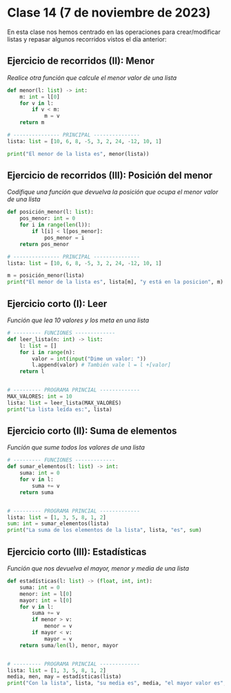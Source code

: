 # Clase 14 (7 de noviembre de 2023)

En esta clase nos hemos centrado en las operaciones para crear/modificar listas y repasar algunos recorridos vistos el día anterior:

## Ejercicio de recorridos (II): Menor
*Realice otra función que calcule el menor valor de una lista*

```python
def menor(l: list) -> int:
    m: int = l[0]
    for v in l:
        if v < m:
            m = v
    return m

# --------------- PRINCIPAL ---------------
lista: list = [10, 6, 8, -5, 3, 2, 24, -12, 10, 1]

print("El menor de la lista es", menor(lista))
```

## Ejercicio de recorridos (III): Posición del menor
*Codifique una función que devuelva la posición que ocupa el menor valor de una lista*

```python
def posición_menor(l: list):
    pos_menor: int = 0
    for i in range(len(l)):
        if l[i] < l[pos_menor]:
            pos_menor = i
    return pos_menor

# --------------- PRINCIPAL ---------------
lista: list = [10, 6, 8, -5, 3, 2, 24, -12, 10, 1]

m = posición_menor(lista)
print("El menor de la lista es", lista[m], "y está en la posicion", m)
```


## Ejercicio corto (I): Leer

*Función que lea 10 valores y los meta en una lista*

```python
# --------- FUNCIONES -------------
def leer_lista(n: int) -> list:
    l: list = []
    for i in range(n):
        valor = int(input("Dime un valor: "))
        l.append(valor) # También vale l = l +[valor]
    return l


# --------- PROGRAMA PRINCIAL -------------
MAX_VALORES: int = 10
lista: list = leer_lista(MAX_VALORES)
print("La lista leída es:", lista)
```

## Ejercicio corto (II): Suma de elementos

*Función que sume todos los valores de una lista*

```python
# --------- FUNCIONES -------------
def sumar_elementos(l: list) -> int:
    suma: int = 0
    for v in l:
        suma += v
    return suma


# --------- PROGRAMA PRINCIAL -------------
lista: list = [1, 3, 5, 8, 1, 2]
sum: int = sumar_elementos(lista)
print("La suma de los elementos de la lista", lista, "es", sum)
```

## Ejercicio corto (III): Estadísticas

*Función que nos devuelva el mayor, menor y media de una lista*

```python
def estadísticas(l: list) -> (float, int, int):
    suma: int = 0
    menor: int = l[0]
    mayor: int = l[0]
    for v in l:
        suma += v
        if menor > v:
            menor = v
        if mayor < v:
            mayor = v
    return suma/len(l), menor, mayor


# --------- PROGRAMA PRINCIAL -------------
lista: list = [1, 3, 5, 8, 1, 2]
media, men, may = estadísticas(lista)
print("Con la lista", lista, "su media es", media, "el mayor valor es", may,"y el menor es", men)
```
